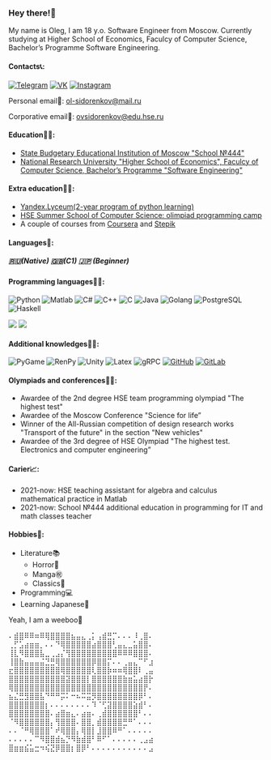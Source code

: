 ### Hey there!👋
My name is Oleg, I am 18 y.o. Software Engineer from Moscow.
Currently studying at Higher School of Economics, Faculcy of Computer Science, Bachelor’s Programme Software Engineering.
#### Contacts📞:
[![Telegram](https://img.shields.io/badge/telegram-1DA1F2?logo=telegram&style=for-the-badge&logoColor=fff)](https://t.me/olegsama)
[![VK](https://img.shields.io/badge/VK-4b74a2?logo=vk&style=for-the-badge&logoColor=fff)](https://vk.com/olegsama)
[![Instagram](https://img.shields.io/badge/Instagram-fd5342?logo=instagram&style=for-the-badge&logoColor=fff)](https://www.instagram.com/off____luck)

Personal email💌: ol-sidorenkov@mail.ru

Corporative email📩: ovsidorenkov@edu.hse.ru

#### Education👨‍🎓:
- [State Budgetary Educational Institution of Moscow "School №444"](https://schv444.mskobr.ru)
- [National Research University "Higher School of Economics", Faculcy of Computer Science, Bachelor’s Programme "Software Engineering"](https://www.hse.ru/en/ba/se)

#### Extra education👨‍🔧:
- [Yandex.Lyceum(2-year program of python learning)](https://yandexlyceum.ru)
- [HSE Summer School of Computer Science: olimpiad programming camp](https://cs.hse.ru/csss)
- A couple of courses from [Coursera](https://www.coursera.org) and [Stepik](https://stepik.org/users/153748980/certificates)

#### Languages👅:
##### 🇷🇺(Native) 🇬🇧(C1) 🇯🇵 (Beginner)

#### Programming languages👨‍💻:
![Python](https://img.shields.io/badge/-Python-ffd541?style=for-the-badge&logo=Python)
![Matlab](https://img.shields.io/badge/Matlab-d4291c?style=for-the-badge)
![C#](https://img.shields.io/badge/C%23-5C2D91?style=for-the-badge&logo=csharp&logoColor=fff)
![C++](https://img.shields.io/badge/C++-1c598f?style=for-the-badge&logo=cplusplus&logoColor=fff)
![C](https://img.shields.io/badge/C-7f8a98?style=for-the-badge&logo=c&logoColor=fff)
![Java](https://img.shields.io/badge/-Java-eeeeee?style=for-the-badge&logo=java&logoColor=f00)
![Golang](https://img.shields.io/badge/-Golang-f7d3a4?style=for-the-badge&logo=go&logoColor=6cc)
![PostgreSQL](https://img.shields.io/badge/PostgreSQL-add4ff?style=for-the-badge&logo=PostgreSQL&logoColor=336791)
![Haskell](https://img.shields.io/badge/-Haskell-eeeeee?style=for-the-badge&logo=haskell&logoColor=658)

<p align="left"><img src="https://github-readme-stats.vercel.app/api/top-langs/?username=OFFLUCK&langs_count=20&layout=compact"/>
<img src="https://github-readme-stats.vercel.app/api?username=OFFLUCK"/></p>

#### Additional knowledges👨‍🏭:
![PyGame](https://img.shields.io/badge/-PyGame-00aa00?style=for-the-badge)
![RenPy](https://img.shields.io/badge/-RenPy-ffad55?style=for-the-badge)
![Unity](https://img.shields.io/badge/-Unity-eeeeee?style=for-the-badge&logo=unity&logoColor=000)
![Latex](https://img.shields.io/badge/-Latex-4dffff?style=for-the-badge&logo=latex&logoColor=044)
![gRPC](https://img.shields.io/badge/-gRPC-2da6af?style=for-the-badge)
[![GitHub](https://img.shields.io/badge/-GitHub-25292e?style=for-the-badge&logo=github&logoColor=fff)](https://github.com/OFFLUCK)
[![GitLab](https://img.shields.io/badge/-GitLab-4a4e9e?style=for-the-badge&logo=gitlab&logoColor=fff)](https://gitlab.com/OFFLUCK)

#### Olympiads and conferences👨‍🏫:
- Awardee of the 2nd degree HSE team programming olympiad "The highest test"
- Awardee of the Moscow Conference "Science for life”
- Winner of the All-Russian competition of design research works "Transport of the future" in the section "New vehicles"
- Awardee of the 3rd degree of HSE Olympiad "The highest test. Electronics and computer engineering”

#### Carier📈:
- 2021-now: HSE teaching assistant for algebra and calculus mathematical practice in Matlab
- 2021-now: School №444 additional education in programming for IT and math classes teacher

#### Hobbies👾:
- Literature📚
  - Horror👻
  - Manga㊗️
  - Classics🎻
- Programming💻
- Learning Japanese🎌

Yeah, I am a weeboo🎎

⠄⣾⣿⠿⠿⠶⠿⢿⣿⣿⣿⣿⣦⣤⣄⢀⡅⢠⣾⣛⡉⠄⠄⠄⠸⢀⣿⠄<br/>
⢀⡋⣡⣴⣶⣶⡀⠄⠄⠙⢿⣿⣿⣿⣿⣿⣴⣿⣿⣿⢃⣤⣄⣀⣥⣿⣿⠄<br/>
⢸⣇⠻⣿⣿⣿⣧⣀⢀⣠⡌⢻⣿⣿⣿⣿⣿⣿⣿⣿⣿⠿⠿⠿⣿⣿⣿⠄<br/>
⢸⣿⣷⣤⣤⣤⣬⣙⣛⢿⣿⣿⣿⣿⣿⣿⡿⣿⣿⡍⠄⠄⢀⣤⣄⠉⠋⣰<br/>
⣖⣿⣿⣿⣿⣿⣿⣿⣿⣿⢿⣿⣿⣿⣿⣿⢇⣿⣿⡷⠶⠶⢿⣿⣿⠇⢀⣤<br/>
⣿⣿⣿⣿⣿⣿⣿⣿⣿⣿⣿⣽⣿⣿⣿⡇⣿⣿⣿⣿⣿⣿⣷⣶⣥⣴⣿⡗<br/>
⢿⣿⣿⣿⣿⣿⣿⣿⣿⣿⣿⣿⣿⣿⣿⣿⣿⣿⣿⣿⣿⣿⣿⣿⣿⣿⡟⠄<br/>
⣦⣌⣛⣻⣿⣿⣧⠙⠛⠛⡭⠅⠒⠦⠭⣭⡻⣿⣿⣿⣿⣿⣿⣿⣿⡿⠃⠄<br/>
⣿⣿⣿⣿⣿⣿⣿⡆⠄⠄⠄⠄⠄⠄⠄⠄⠹⠈⢋⣽⣿⣿⣿⣿⣵⣾⠃⠄<br/>
⣿⣿⣿⣿⣿⣿⣿⣿⠄⣴⣿⣶⣄⠄⣴⣶⠄⢀⣾⣿⣿⣿⣿⣿⣿⠃⠄⠄<br/>
⠈⠻⣿⣿⣿⣿⣿⣿⡄⢻⣿⣿⣿⠄⣿⣿⡀⣾⣿⣿⣿⣿⣛⠛⠁⠄⠄⠄<br/>
⠄⠄⠈⠛⢿⣿⣿⣿⠁⠞⢿⣿⣿⡄⢿⣿⡇⣸⣿⣿⠿⠛⠁⠄⠄⠄⠄⠄<br/>
⠄⠄⠄⠄⠄⠉⠻⣿⣿⣾⣦⡙⠻⣷⣾⣿⠃⠿⠋⠁⠄⠄⠄⠄⠄⢀⣠⣴<br/>
⣿⣶⣶⣮⣥⣒⠲⢮⣝⡿⣿⣿⡆⣿⡿⠃⠄⠄⠄⠄⠄⠄⠄⠄⠄⠄⠄⣠<br/>


<!--
**OFFLUCK/OFFLUCK** is a ✨ _special_ ✨ repository because its `README.md` (this file) appears on your GitHub profile.

Here are some ideas to get you started:

- 🔭 I’m currently working on ...
- 🌱 I’m currently learning ...
- 👯 I’m looking to collaborate on ...
- 🤔 I’m looking for help with ...
- 💬 Ask me about ...
- 📫 How to reach me: ...
- 😄 Pronouns: ...
- ⚡ Fun fact: ...
-->
